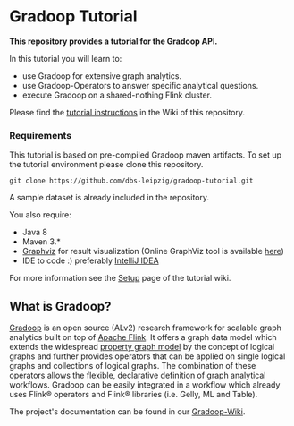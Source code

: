 # Gradoop Tutorial

**This repository provides a tutorial for the Gradoop API.**

In this tutorial you will learn to:

* use Gradoop for extensive graph analytics.
* use Gradoop-Operators to answer specific analytical questions.
* execute Gradoop on a shared-nothing Flink cluster.

Please find the [tutorial instructions](https://github.com/dbs-leipzig/gradoop-tutorial/wiki/Tutorial-Instructions) in the Wiki of this
 repository.

### Requirements

This tutorial is based on pre-compiled Gradoop maven artifacts. To set up the tutorial environment please
 clone this repository.
 
```git clone https://github.com/dbs-leipzig/gradoop-tutorial.git```

A sample dataset is already included in the repository.
 
 You also require:
 
* Java 8
* Maven 3.*
* [Graphviz](https://graphviz.gitlab.io/download/) for result visualization (Online GraphViz tool is
 available [here](https://dreampuf.github.io/GraphvizOnline/#digraph%20%7B%0A%0Asubgraph%20cluster_g5f510d30ea80a38fa8609449%7B%0Alabel%3D%22Gradoop%20Tutorial%22%3B%0Av5f510d30ea80a38fa86094465f510d30ea80a38fa8609449%20%5Bshape%3DMrecord%2C%20label%3D%22Hello%22%5D%3B%0Av5f510d30ea80a38fa86094475f510d30ea80a38fa8609449%20%5Bshape%3DMrecord%2C%20label%3D%22World%22%5D%3B%0Av5f510d30ea80a38fa86094465f510d30ea80a38fa8609449-%3Ev5f510d30ea80a38fa86094475f510d30ea80a38fa8609449%20%5Blabel%3D%225f510d30ea80a38fa8609448%22%5D%3B%0A%7D%0A%0A%7D))
* IDE to code :) preferably [IntelliJ IDEA](https://www.jetbrains.com/de-de/idea/)

For more information see the [Setup](https://github.com/dbs-leipzig/gradoop-tutorial/wiki/Setup) page of the tutorial wiki.

## What is Gradoop?

[Gradoop](http://www.gradoop.com) is an open source (ALv2) research framework for scalable 
graph analytics built on top of [Apache Flink](http://flink.apache.org/). It offers a graph data model which 
extends the widespread [property graph model](https://github.com/tinkerpop/blueprints/wiki/Property-Graph-Model) 
by the concept of logical graphs and further provides operators that can be applied 
on single logical graphs and collections of logical graphs. The combination of these 
operators allows the flexible, declarative definition of graph analytical workflows.
Gradoop can be easily integrated in a workflow which already uses Flink&reg; operators
and Flink&reg; libraries (i.e. Gelly, ML and Table).

The project's documentation can be found in our [Gradoop-Wiki](https://github.com/dbs-leipzig/gradoop/wiki).